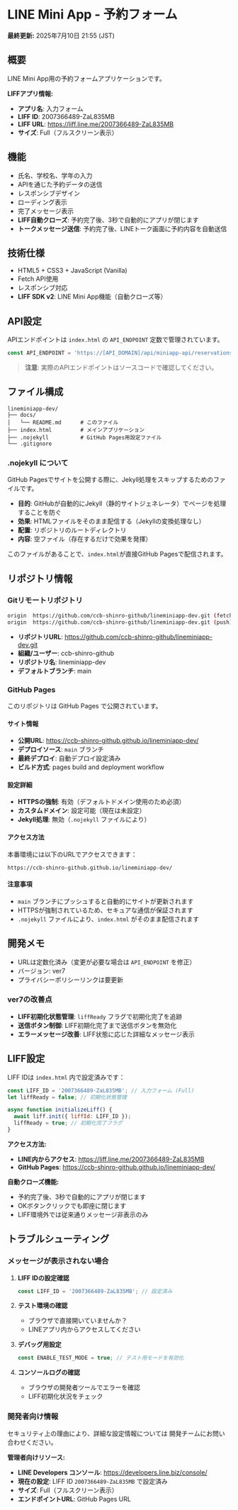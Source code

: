 # LINE Mini App - 予約フォーム

**最終更新:** 2025年7月10日 21:55 (JST)

## 概要
LINE Mini App用の予約フォームアプリケーションです。

**LIFFアプリ情報:**
- **アプリ名**: 入力フォーム
- **LIFF ID**: 2007366489-ZaL835MB
- **LIFF URL**: https://liff.line.me/2007366489-ZaL835MB
- **サイズ**: Full（フルスクリーン表示）

## 機能
- 氏名、学校名、学年の入力
- APIを通じた予約データの送信
- レスポンシブデザイン
- ローディング表示
- 完了メッセージ表示
- **LIFF自動クローズ**: 予約完了後、3秒で自動的にアプリが閉じます
- **トークメッセージ送信**: 予約完了後、LINEトーク画面に予約内容を自動送信

## 技術仕様
- HTML5 + CSS3 + JavaScript (Vanilla)
- Fetch API使用
- レスポンシブ対応
- **LIFF SDK v2**: LINE Mini App機能（自動クローズ等）

## API設定
APIエンドポイントは `index.html` の `API_ENDPOINT` 定数で管理されています。

```javascript
const API_ENDPOINT = 'https://[API_DOMAIN]/api/miniapp-api/reservations';
```

> **注意**: 実際のAPIエンドポイントはソースコードで確認してください。

## ファイル構成
```
lineminiapp-dev/
├── docs/
│   └── README.md      # このファイル
├── index.html         # メインアプリケーション
├── .nojekyll          # GitHub Pages用設定ファイル
└── .gitignore
```

### .nojekyll について
GitHub Pagesでサイトを公開する際に、Jekyll処理をスキップするためのファイルです。

- **目的**: GitHubが自動的にJekyll（静的サイトジェネレータ）でページを処理することを防ぐ
- **効果**: HTMLファイルをそのまま配信する（Jekyllの変換処理なし）
- **配置**: リポジトリのルートディレクトリ
- **内容**: 空ファイル（存在するだけで効果を発揮）

このファイルがあることで、`index.html`が直接GitHub Pagesで配信されます。

## リポジトリ情報

### Gitリモートリポジトリ
```bash
origin  https://github.com/ccb-shinro-github/lineminiapp-dev.git (fetch)
origin  https://github.com/ccb-shinro-github/lineminiapp-dev.git (push)
```

- **リポジトリURL**: https://github.com/ccb-shinro-github/lineminiapp-dev.git
- **組織/ユーザー**: ccb-shinro-github
- **リポジトリ名**: lineminiapp-dev
- **デフォルトブランチ**: main

### GitHub Pages
このリポジトリは GitHub Pages で公開されています。

#### サイト情報
- **公開URL**: https://ccb-shinro-github.github.io/lineminiapp-dev/
- **デプロイソース**: `main` ブランチ
- **最終デプロイ**: 自動デプロイ設定済み
- **ビルド方式**: pages build and deployment workflow

#### 設定詳細
- **HTTPSの強制**: 有効（デフォルトドメイン使用のため必須）
- **カスタムドメイン**: 設定可能（現在は未設定）
- **Jekyll処理**: 無効（`.nojekyll` ファイルにより）

#### アクセス方法
本番環境には以下のURLでアクセスできます：
```
https://ccb-shinro-github.github.io/lineminiapp-dev/
```

#### 注意事項
- `main` ブランチにプッシュすると自動的にサイトが更新されます
- HTTPSが強制されているため、セキュアな通信が保証されます
- `.nojekyll` ファイルにより、`index.html` がそのまま配信されます

## 開発メモ
- URLは定数化済み（変更が必要な場合は `API_ENDPOINT` を修正）
- バージョン: ver7
- プライバシーポリシーリンクは要更新

### ver7の改善点
- **LIFF初期化状態管理**: `liffReady` フラグで初期化完了を追跡
- **送信ボタン制御**: LIFF初期化完了まで送信ボタンを無効化
- **エラーメッセージ改善**: LIFF状態に応じた詳細なメッセージ表示

## LIFF設定
LIFF IDは `index.html` 内で設定済みです：
```javascript
const LIFF_ID = '2007366489-ZaL835MB'; // 入力フォーム (Full)
let liffReady = false; // 初期化状態管理

async function initializeLiff() {
  await liff.init({ liffId: LIFF_ID });
  liffReady = true; // 初期化完了フラグ
}
```

**アクセス方法:**
- **LINE内からアクセス**: https://liff.line.me/2007366489-ZaL835MB
- **GitHub Pages**: https://ccb-shinro-github.github.io/lineminiapp-dev/

**自動クローズ機能:**
- 予約完了後、3秒で自動的にアプリが閉じます
- OKボタンクリックでも即座に閉じます
- LIFF環境外では従来通りメッセージ非表示のみ

## トラブルシューティング

### メッセージが表示されない場合

1. **LIFF IDの設定確認**
   ```javascript
   const LIFF_ID = '2007366489-ZaL835MB'; // 設定済み
   ```

2. **テスト環境の確認**
   - ブラウザで直接開いていませんか？
   - LINEアプリ内からアクセスしてください

3. **デバッグ用設定**
   ```javascript
   const ENABLE_TEST_MODE = true; // テスト用モードを有効化
   ```

4. **コンソールログの確認**
   - ブラウザの開発者ツールでエラーを確認
   - LIFF初期化状況をチェック

### 開発者向け情報
セキュリティ上の理由により、詳細な設定情報については
開発チームにお問い合わせください。

**管理者向けリソース:**
- **LINE Developers コンソール**: https://developers.line.biz/console/
- **現在の設定**: LIFF ID `2007366489-ZaL835MB` で設定済み
- **サイズ**: Full（フルスクリーン表示）
- **エンドポイントURL**: GitHub Pages URL 